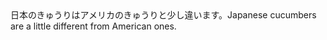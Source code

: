 <tr><td>日本のきゅうりはアメリカのきゅうりと少し違います。<td><tr><tr><td>Japanese cucumbers are a little different from American ones.<td><tr></table>

